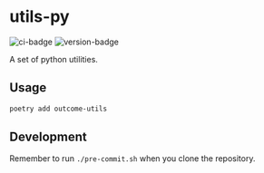# utils-py
![ci-badge](https://github.com/outcome-co/utils-py/workflows/Check/badge.svg) ![version-badge](https://img.shields.io/badge/version-0.1.0-brightgreen)

A set of python utilities.

## Usage

```sh
poetry add outcome-utils
```

## Development

Remember to run `./pre-commit.sh` when you clone the repository.
